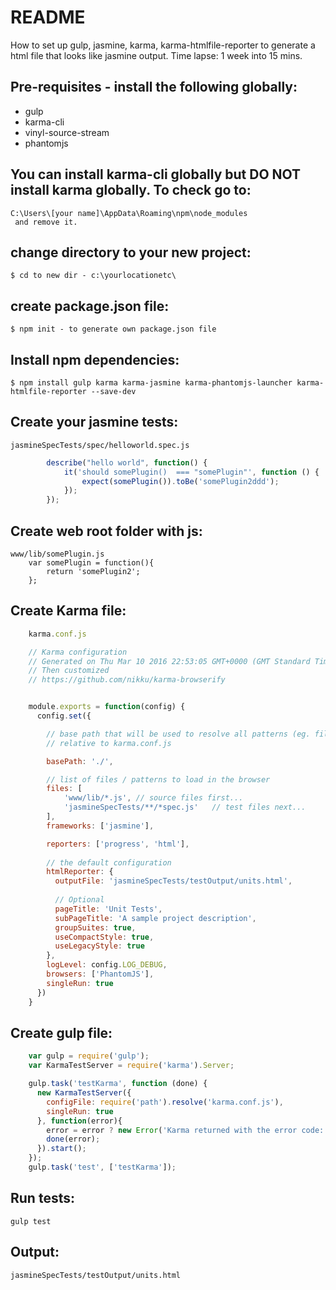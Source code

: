 # README #

How to set up gulp, jasmine, karma, karma-htmlfile-reporter to generate a html file that looks like jasmine output.
Time lapse: 1 week into 15 mins.


## Pre-requisites - install the following globally:
- gulp
- karma-cli
- vinyl-source-stream
- phantomjs

## You can install karma-cli globally but DO NOT install karma globally. To check go to:
	C:\Users\[your name]\AppData\Roaming\npm\node_modules
	 and remove it.


## change directory to your new project:
	$ cd to new dir - c:\yourlocationetc\

## create package.json file:
	$ npm init - to generate own package.json file

## Install npm dependencies:
	$ npm install gulp karma karma-jasmine karma-phantomjs-launcher karma-htmlfile-reporter --save-dev

## Create your jasmine tests: 
	jasmineSpecTests/spec/helloworld.spec.js
```javascript	
		describe("hello world", function() {
			it('should somePlugin()  === "somePlugin"', function () {
		  		expect(somePlugin()).toBe('somePlugin2ddd');
			});
		});
```
## Create web root folder with js:
	www/lib/somePlugin.js
		var somePlugin = function(){
			return 'somePlugin2';
		};	

## Create Karma file:
```javascript
	karma.conf.js

	// Karma configuration
	// Generated on Thu Mar 10 2016 22:53:05 GMT+0000 (GMT Standard Time)
	// Then customized 
	// https://github.com/nikku/karma-browserify


	module.exports = function(config) {
	  config.set({

	    // base path that will be used to resolve all patterns (eg. files, exclude)
	    // relative to karma.conf.js 

	    basePath: './',

	    // list of files / patterns to load in the browser
	    files: [
	        'www/lib/*.js', // source files first...
	        'jasmineSpecTests/**/*spec.js'   // test files next...
	    ],
	    frameworks: ['jasmine'],

	    reporters: ['progress', 'html'],
	 
	    // the default configuration 
	    htmlReporter: {
	      outputFile: 'jasmineSpecTests/testOutput/units.html',
	            
	      // Optional 
	      pageTitle: 'Unit Tests',
	      subPageTitle: 'A sample project description',
	      groupSuites: true,
	      useCompactStyle: true,
	      useLegacyStyle: true
	    },
	    logLevel: config.LOG_DEBUG,
	    browsers: ['PhantomJS'],
	    singleRun: true
	  })
	}
```

## Create gulp file:
```javascript
	var gulp = require('gulp');
	var KarmaTestServer = require('karma').Server;

	gulp.task('testKarma', function (done) {
	  new KarmaTestServer({
	    configFile: require('path').resolve('karma.conf.js'),
	    singleRun: true
	  }, function(error){
	  	error = error ? new Error('Karma returned with the error code: ' + error) : undefined;
	    done(error);
	  }).start();
	});
	gulp.task('test', ['testKarma']);
```

## Run tests:
	gulp test

## Output:
	jasmineSpecTests/testOutput/units.html

